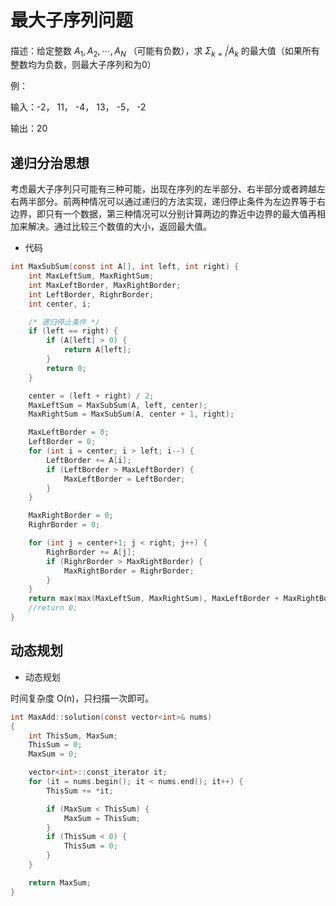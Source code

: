 # 最大子序列问题

描述：给定整数 $A_1, A_2, \cdots, A_N$ （可能有负数），求 $\Sigma_{k=i}^j A_k$ 的最大值（如果所有整数均为负数，则最大子序列和为0）

例：

输入：-2， 11， -4， 13， -5， -2

输出：20





## 递归分治思想

考虑最大子序列只可能有三种可能，出现在序列的左半部分、右半部分或者跨越左右两半部分。前两种情况可以通过递归的方法实现，递归停止条件为左边界等于右边界，即只有一个数据，第三种情况可以分别计算两边的靠近中边界的最大值再相加来解决。通过比较三个数值的大小，返回最大值。

* 代码

```c
int MaxSubSum(const int A[], int left, int right) {
	int MaxLeftSum, MaxRightSum;
	int MaxLeftBorder, MaxRightBorder;
	int LeftBorder, RighrBorder;
	int center, i;

	/* 递归停止条件 */
	if (left == right) {
		if (A[left] > 0) {
			return A[left];
		}
		return 0;
	}

	center = (left + right) / 2;
	MaxLeftSum = MaxSubSum(A, left, center);
	MaxRightSum = MaxSubSum(A, center + 1, right);

	MaxLeftBorder = 0;
	LeftBorder = 0;
	for (int i = center; i > left; i--) {
		LeftBorder += A[i];
		if (LeftBorder > MaxLeftBorder) {
			MaxLeftBorder = LeftBorder;
		}
	}

	MaxRightBorder = 0;
	RighrBorder = 0;

	for (int j = center+1; j < right; j++) {
		RighrBorder += A[j];
		if (RighrBorder > MaxRightBorder) {
			MaxRightBorder = RighrBorder;
		}
	}
	return max(max(MaxLeftSum, MaxRightSum), MaxLeftBorder + MaxRightBorder);
	//return 0;
}
```



## 动态规划

* 动态规划

时间复杂度 O(n)，只扫描一次即可。

```c
int MaxAdd::solution(const vector<int>& nums)
{
	int ThisSum, MaxSum;
	ThisSum = 0;
	MaxSum = 0;

	vector<int>::const_iterator it;
	for (it = nums.begin(); it < nums.end(); it++) {
		ThisSum += *it;

		if (MaxSum < ThisSum) {
			MaxSum = ThisSum;
		}
		if (ThisSum < 0) {
			ThisSum = 0;
		}
	}

	return MaxSum;
}
```

